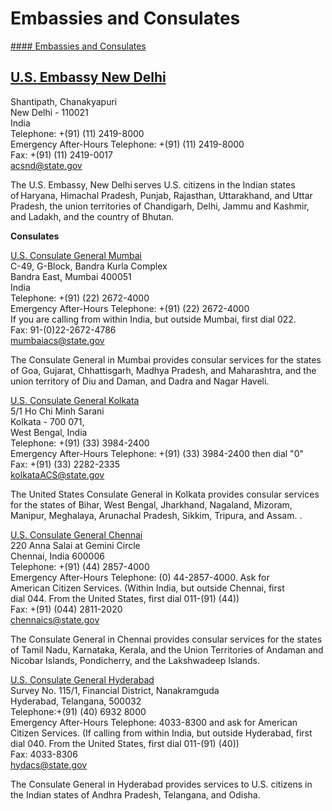 # Embassies and Consulates

[#### Embassies and Consulates](javascript:void(0); "Embassies and Consulates")

## [U.S. Embassy New Delhi](https://in.usembassy.gov/embassy-consulates/new-delhi/)

Shantipath, Chanakyapuri  
New Delhi - 110021  
India  
Telephone: +(91) (11) 2419-8000  
Emergency After-Hours Telephone: +(91) (11) 2419-8000  
Fax: +(91) (11) 2419-0017  
[acsnd@state.gov](mailto:acsnd@state.gov)

The U.S. Embassy, New Delhi serves U.S. citizens in the Indian states of Haryana, Himachal Pradesh, Punjab, Rajasthan, Uttarakhand, and Uttar Pradesh, the union territories of Chandigarh, Delhi, Jammu and Kashmir, and Ladakh, and the country of Bhutan.

**Consulates**

[U.S. Consulate General Mumbai](https://in.usembassy.gov/embassy-consulates/mumbai/)  
C-49, G-Block, Bandra Kurla Complex   
Bandra East, Mumbai 400051   
India   
Telephone: +(91) (22) 2672-4000    
Emergency After-Hours Telephone: +(91) (22) 2672-4000    
If you are calling from within India, but outside Mumbai, first dial 022.    
Fax: 91-(0)22-2672-4786    
[mumbaiacs@state.gov](mailto:mumbaiacs@state.gov)

The Consulate General in Mumbai provides consular services for the states of Goa, Gujarat, Chhattisgarh, Madhya Pradesh, and Maharashtra, and the union territory of Diu and Daman, and Dadra and Nagar Haveli.

[U.S. Consulate General Kolkata](https://in.usembassy.gov/embassy-consulates/kolkata/)  
5/1 Ho Chi Minh Sarani  
Kolkata - 700 071,  
West Bengal, India  
Telephone: +(91) (33) 3984-2400  
Emergency After-Hours Telephone: +(91) (33) 3984-2400 then dial "0"  
Fax: +(91) (33) 2282-2335  
[kolkataACS@state.gov](mailto:kolkataACS@state.gov)

The United States Consulate General in Kolkata provides consular services for the states of Bihar, West Bengal, Jharkhand, Nagaland, Mizoram, Manipur, Meghalaya, Arunachal Pradesh, Sikkim, Tripura, and Assam. .

[U.S. Consulate General Chennai](https://in.usembassy.gov/embassy-consulates/chennai/)  
220 Anna Salai at Gemini Circle  
Chennai, India 600006  
Telephone: +(91) (44) 2857-4000  
Emergency After-Hours Telephone: (0) 44-2857-4000. Ask for  
American Citizen Services. (Within India, but outside Chennai, first  
dial 044. From the United States, first dial 011-(91) (44))  
Fax: +(91) (044) 2811-2020  
[chennaics@state.gov](mailto:chennaics@state.gov)

The Consulate General in Chennai provides consular services for the states of Tamil Nadu, Karnataka, Kerala, and the Union Territories of Andaman and Nicobar Islands, Pondicherry, and the Lakshwadeep Islands. 

[U.S. Consulate General Hyderabad](https://in.usembassy.gov/embassy-consulates/hyderabad/)  
Survey No. 115/1, Financial District, Nanakramguda  
Hyderabad, Telangana, 500032  
Telephone:+(91) (40) 6932 8000  
Emergency After-Hours Telephone: 4033-8300 and ask for American Citizen Services. (If calling from within India, but outside Hyderabad, first dial 040. From the United States, first dial 011-(91) (40))    
Fax: 4033-8306   
[hydacs@state.gov](mailto:hydacs@state.gov)

The Consulate General in Hyderabad provides services to U.S. citizens in the Indian states of Andhra Pradesh, Telangana, and Odisha.